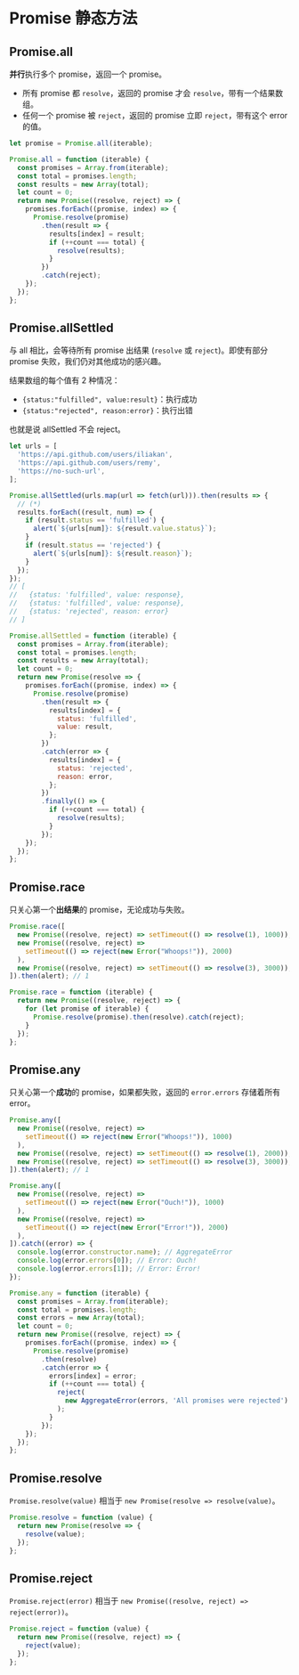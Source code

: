 # Promise 静态方法

## Promise.all

**并行**执行多个 promise，返回一个 promise。

- 所有 promise 都 `resolve`，返回的 promise 才会 `resolve`，带有一个结果数组。
- 任何一个 promise 被 `reject`，返回的 promise 立即 `reject`，带有这个 error 的值。

```js
let promise = Promise.all(iterable);
```

```js
Promise.all = function (iterable) {
  const promises = Array.from(iterable);
  const total = promises.length;
  const results = new Array(total);
  let count = 0;
  return new Promise((resolve, reject) => {
    promises.forEach((promise, index) => {
      Promise.resolve(promise)
        .then(result => {
          results[index] = result;
          if (++count === total) {
            resolve(results);
          }
        })
        .catch(reject);
    });
  });
};
```

## Promise.allSettled

与 all 相比，会等待所有 promise 出结果 (`resolve` 或 `reject`)。即使有部分 promise 失败，我们仍对其他成功的感兴趣。

结果数组的每个值有 2 种情况：

- `{status:"fulfilled", value:result}`：执行成功
- `{status:"rejected", reason:error}`：执行出错

也就是说 allSettled 不会 reject。

```js
let urls = [
  'https://api.github.com/users/iliakan',
  'https://api.github.com/users/remy',
  'https://no-such-url',
];

Promise.allSettled(urls.map(url => fetch(url))).then(results => {
  // (*)
  results.forEach((result, num) => {
    if (result.status == 'fulfilled') {
      alert(`${urls[num]}: ${result.value.status}`);
    }
    if (result.status == 'rejected') {
      alert(`${urls[num]}: ${result.reason}`);
    }
  });
});
// [
//   {status: 'fulfilled', value: response},
//   {status: 'fulfilled', value: response},
//   {status: 'rejected', reason: error}
// ]
```

```js
Promise.allSettled = function (iterable) {
  const promises = Array.from(iterable);
  const total = promises.length;
  const results = new Array(total);
  let count = 0;
  return new Promise(resolve => {
    promises.forEach((promise, index) => {
      Promise.resolve(promise)
        .then(result => {
          results[index] = {
            status: 'fulfilled',
            value: result,
          };
        })
        .catch(error => {
          results[index] = {
            status: 'rejected',
            reason: error,
          };
        })
        .finally(() => {
          if (++count === total) {
            resolve(results);
          }
        });
    });
  });
};
```

## Promise.race

只关心第一个**出结果**的 promise，无论成功与失败。

```js
Promise.race([
  new Promise((resolve, reject) => setTimeout(() => resolve(1), 1000)),
  new Promise((resolve, reject) =>
    setTimeout(() => reject(new Error("Whoops!")), 2000)
  ),
  new Promise((resolve, reject) => setTimeout(() => resolve(3), 3000)),
]).then(alert); // 1
```

```js
Promise.race = function (iterable) {
  return new Promise((resolve, reject) => {
    for (let promise of iterable) {
      Promise.resolve(promise).then(resolve).catch(reject);
    }
  });
};
```

## Promise.any

只关心第一个**成功**的 promise，如果都失败，返回的 `error.errors` 存储着所有 error。

```js
Promise.any([
  new Promise((resolve, reject) =>
    setTimeout(() => reject(new Error("Whoops!")), 1000)
  ),
  new Promise((resolve, reject) => setTimeout(() => resolve(1), 2000)),
  new Promise((resolve, reject) => setTimeout(() => resolve(3), 3000)),
]).then(alert); // 1

Promise.any([
  new Promise((resolve, reject) =>
    setTimeout(() => reject(new Error("Ouch!")), 1000)
  ),
  new Promise((resolve, reject) =>
    setTimeout(() => reject(new Error("Error!")), 2000)
  ),
]).catch((error) => {
  console.log(error.constructor.name); // AggregateError
  console.log(error.errors[0]); // Error: Ouch!
  console.log(error.errors[1]); // Error: Error!
});
```

```js
Promise.any = function (iterable) {
  const promises = Array.from(iterable);
  const total = promises.length;
  const errors = new Array(total);
  let count = 0;
  return new Promise((resolve, reject) => {
    promises.forEach((promise, index) => {
      Promise.resolve(promise)
        .then(resolve)
        .catch(error => {
          errors[index] = error;
          if (++count === total) {
            reject(
              new AggregateError(errors, 'All promises were rejected')
            );
          }
        });
    });
  });
};
```

## Promise.resolve

`Promise.resolve(value)` 相当于 `new Promise(resolve => resolve(value)`。

```js
Promise.resolve = function (value) {
  return new Promise(resolve => {
    resolve(value);
  });
};
```

## Promise.reject

`Promise.reject(error)` 相当于 `new Promise((resolve, reject) => reject(error))`。

```js
Promise.reject = function (value) {
  return new Promise((resolve, reject) => {
    reject(value);
  });
};
```
